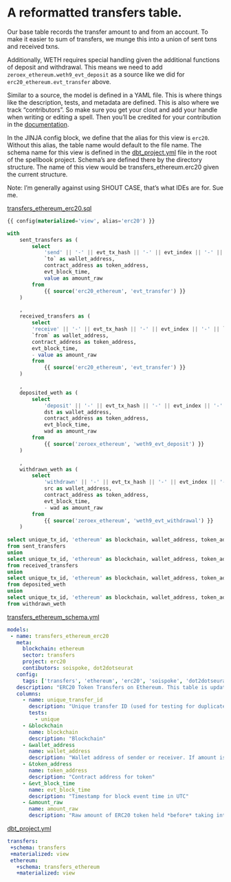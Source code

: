 # A reformatted transfers table.

Our base table records the transfer amount to and from an account. To make it easier to sum of transfers, we munge this into a union of sent txns and received txns.

Additionally, WETH requires special handling given the additional functions of deposit and withdrawal. This means we need to add `zeroex_ethereum.weth9_evt_deposit` as a source like we did for `erc20_ethereum.evt_transfer` above.

Similar to a source, the model is defined in a YAML file. This is where things like the description, tests, and metadata are defined. This is also where we track “contributors”. So make sure you get your clout and add your handle when writing or editing a spell. Then you’ll be credited for your contribution in the [documentation](https://spellbook-docs.dune.com/#!/overview).&#x20;

In the JINJA config block, we define that the alias for this view is `erc20`. Without this alias, the table name would default to the file name. The schema name for this view is defined in the [dbt\_project.yml](https://github.com/duneanalytics/abstractions/blob/master/spellbook/dbt\_project.yml) file in the root of the spellbook project. Schema’s are defined there by the directory structure. The name of this view would be transfers\_ethereum.erc20 given the current structure.

Note: I’m generally against using SHOUT CASE, that’s what IDEs are for. Sue me.

[transfers\_ethereum\_erc20.sql](https://github.com/duneanalytics/abstractions/blob/master/spellbook/models/transfers/ethereum/erc20/transfers\_ethereum\_erc20.sql)

```sql
{{ config(materialized='view', alias='erc20') }}

with
    sent_transfers as (
        select
            'send' || '-' || evt_tx_hash || '-' || evt_index || '-' || `to` as unique_tx_id,
            `to` as wallet_address,
            contract_address as token_address,
            evt_block_time,
            value as amount_raw
        from
            {{ source('erc20_ethereum', 'evt_transfer') }}
    )

    ,
    received_transfers as (
        select
        'receive' || '-' || evt_tx_hash || '-' || evt_index || '-' || `from` as unique_tx_id,
        `from` as wallet_address,
        contract_address as token_address,
        evt_block_time,
        - value as amount_raw
        from
            {{ source('erc20_ethereum', 'evt_transfer') }}
    )

    ,
    deposited_weth as (
        select
            'deposit' || '-' || evt_tx_hash || '-' || evt_index || '-' || dst as unique_tx_id,
            dst as wallet_address,
            contract_address as token_address,
            evt_block_time,
            wad as amount_raw
        from
            {{ source('zeroex_ethereum', 'weth9_evt_deposit') }}
    )

    ,
    withdrawn_weth as (
        select
            'withdrawn' || '-' || evt_tx_hash || '-' || evt_index || '-' || src as unique_tx_id,
            src as wallet_address,
            contract_address as token_address,
            evt_block_time,
            - wad as amount_raw
        from
            {{ source('zeroex_ethereum', 'weth9_evt_withdrawal') }}
    )
    
select unique_tx_id, 'ethereum' as blockchain, wallet_address, token_address, evt_block_time, amount_raw
from sent_transfers
union
select unique_tx_id, 'ethereum' as blockchain, wallet_address, token_address, evt_block_time, amount_raw
from received_transfers
union
select unique_tx_id, 'ethereum' as blockchain, wallet_address, token_address, evt_block_time, amount_raw
from deposited_weth
union
select unique_tx_id, 'ethereum' as blockchain, wallet_address, token_address, evt_block_time, amount_raw
from withdrawn_weth
```

[transfers\_ethereum\_schema.yml](https://github.com/duneanalytics/abstractions/blob/master/spellbook/models/transfers/ethereum/transfers\_ethereum\_schema.yml)

```yaml
models:
 - name: transfers_ethereum_erc20
   meta:
     blockchain: ethereum
     sector: transfers
     project: erc20
     contibutors: soispoke, dot2dotseurat
   config:
     tags: ['transfers', 'ethereum', 'erc20', 'soispoke', 'dot2dotseurat']
   description: "ERC20 Token Transfers on Ethereum. This table is updated every 15 minutes."
   columns:
     - name: unique_transfer_id
       description: "Unique transfer ID (used for testing for duplicates)"
       tests:
         - unique
     - &blockchain
       name: blockchain
       description: "Blockchain"
     - &wallet_address
       name: wallet_address
       description: "Wallet address of sender or receiver. If amount is negative, wallet address is the sender's."
     - &token_address
       name: token_address
       description: "Contract address for token"
     - &evt_block_time
       name: evt_block_time
       description: "Timestamp for block event time in UTC"
     - &amount_raw
       name: amount_raw
       description: "Raw amount of ERC20 token held *before* taking into account token decimals"

```

[dbt\_project.yml](https://github.com/duneanalytics/abstractions/blob/master/spellbook/dbt\_project.yml)

```yaml
transfers:
 +schema: transfers
 +materialized: view
 ethereum:
   +schema: transfers_ethereum
   +materialized: view
```
